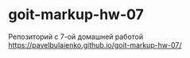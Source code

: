 # goit-markup-hw-07
Репозиторий с 7-ой домашней работой
https://pavelbulaienko.github.io/goit-markup-hw-07/
